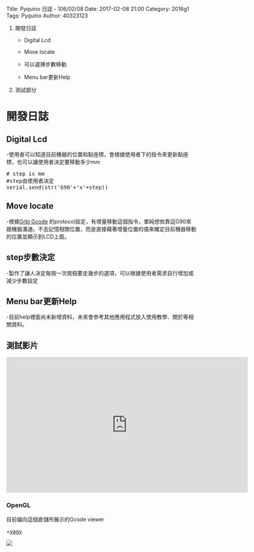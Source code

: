 Title: Pyquino 日誌 - 106/02/08
Date: 2017-02-08 21:00
Category: 2016g1
Tags: Pyquino
Author: 40323123

1. 開發日誌
    
    * Digital Lcd
    
    * Move locate
    
    * 可以選擇步數移動
    
    * Menu bar更新Help
    
2. 測試部分


<!-- PELICAN_END_SUMMARY -->

開發日誌
===

Digital Lcd
---

-使用者可以知道目前機器的位置和點座標，會根據使用者下的指令來更新點座標，也可以讓使用者決定要移動多少mm

<pre class="brush: python">
# step is mm
#step由使用者決定
serial.send(str('G90'+'x'+step))
</pre>

Move locate
---

-根據[Grbl Gcode](http://www.shapeoko.com/wiki/index.php/G-Code) 的protocol設定，有增量移動這個指令，單純想依靠這G90來跟機器溝通，不去記憶相關位置，而是直接藉著增量位置的值來確定目前機器移動的位置並顯示到LCD上面。

step步數決定
---

-製作了讓人決定每按一次按鈕要走幾步的選項，可以根據使用者需求自行增加或減少步數設定

Menu bar更新Help
---

-目前help裡面尚未新增資料，未來會參考其他應用程式放入使用教學、關於等相關資料。

測試影片
---

<iframe width="640" height="360" src="https://www.youtube.com/embed/XUkCgKuf0AE" frameborder="0" allowfullscreen></iframe>


<h3>OpenGL</h3>

目前偏向這個倉儲所展示的Gcode viewer

+[yagv](https://github.com/jonathanwin/yagv)

![](http://thingiverse-production-new.s3.amazonaws.com/renders/ca/cf/bd/b0/86/yagv-0.3b-3_preview_featured.jpg)








